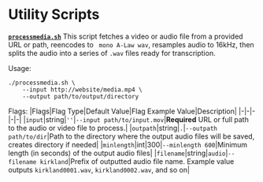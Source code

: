 # Utility Scripts

[**`processmedia.sh`**](processmedia.sh) This script fetches a video or audio file from a provided URL or path, reencodes to ` mono A-Law wav`, resamples audio to 16kHz, then splits the audio into a series of `.wav` files ready for transcription.

Usage:
```
./processmedia.sh \
    --input http://website/media.mp4 \
    --output path/to/output/directory
```

Flags:
|Flags|Flag Type|Default Value|Flag Example Value|Description|
|-|-|-|-|-|
|`input`|string|`''`|`--input path/to/input.mov`|**Required** URL or full path to the audio or video file to process.|
|`outpath`|string|`.`|`--outpath path/to/dir`|Path to the directory where the output audio files will be saved, creates directory if needed|
|`minlength`|int|300|`--minlength 600`|Minimum length (in seconds) of the output audio files|
|`filename`|string|`audio`|`--filename kirkland`|Prefix of outputted audio file name. Example value outputs `kirkland0001.wav`, `kirkland0002.wav`, and so on|